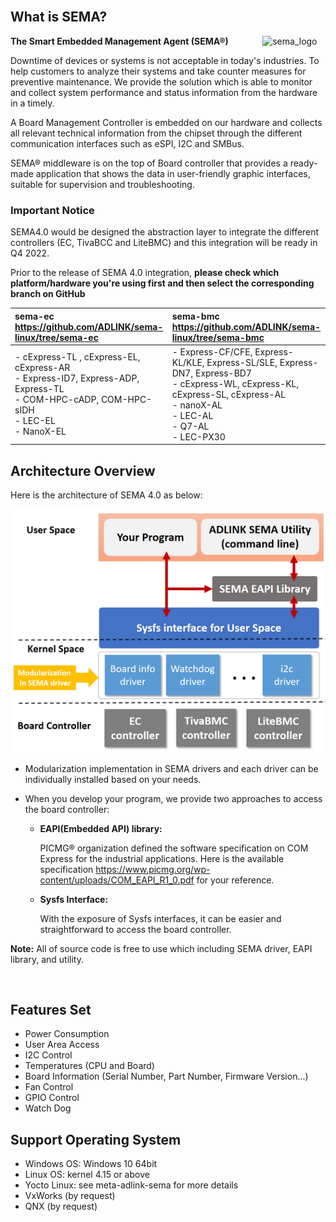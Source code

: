 <br>

What is SEMA?
-----
<img src="https://cdn.adlinktech.com/webupd/en/Upload/ProductNews/logo_sema.png" alt="sema_logo" width="20%" align="right"  />


**The Smart Embedded Management Agent (SEMA®)**

Downtime of devices or systems is not acceptable in today's industries. To help customers to analyze their systems and take counter measures for preventive maintenance. We provide the solution which is able to monitor and collect system performance and status information from the hardware in a timely.

A Board Management Controller is embedded on our hardware and collects all relevant technical information from the chipset through the different communication interfaces such as eSPI, I2C and SMBus.

SEMA® middleware is on the top of Board controller that provides a ready-made application that shows the data in user-friendly graphic interfaces, suitable for supervision and troubleshooting.


### Important Notice 

SEMA4.0 would be designed the abstraction layer to integrate the different controllers (EC, TivaBCC and LiteBMC) and this integration will be ready in Q4 2022. 

Prior to the release of SEMA 4.0 integration, **please check which platform/hardware you're using first and then select the corresponding branch on GitHub**

| sema-ec<br> https://github.com/ADLINK/sema-linux/tree/sema-ec            | sema-bmc<br>https://github.com/ADLINK/sema-linux/tree/sema-bmc |
| :----------------------------------------------------------- | :------------------------------------------------------------ |
| - cExpress-TL , cExpress-EL, cExpress-AR<br>- Express-ID7, Express-ADP, Express-TL <br>- COM-HPC-cADP, COM-HPC-sIDH <br>- LEC-EL <br>- NanoX-EL | - Express-CF/CFE, Express-KL/KLE, Express-SL/SLE, Express-DN7, Express-BD7 <br>- cExpress-WL, cExpress-KL, cExpress-SL, cExpress-AL<br>- nanoX-AL<br>- LEC-AL<br>- Q7-AL<br>- LEC-PX30 |


Architecture Overview
-----

Here is the architecture of SEMA 4.0 as below:

 

![image-20220422162134957](Readme.assets/image-20220422162134957.png)
 



* Modularization implementation in SEMA drivers and each driver can be individually installed based on your needs.

* When you develop your program,  we provide two approaches to access the board controller:

  * **EAPI(Embedded API) library:**  

    PICMG® organization defined the software specification on COM Express for the industrial applications. Here is the available specification https://www.picmg.org/wp-content/uploads/COM_EAPI_R1_0.pdf for your reference.


  * **Sysfs Interface:** 

    With the exposure of Sysfs interfaces, it can be easier and straightforward to access the board controller.  

    

**Note:** All of source code is free to use which including SEMA driver, EAPI library, and utility.

<br>


Features Set
-----

* Power Consumption
* User Area Access
* I2C Control 
* Temperatures (CPU and Board)
* Board Information (Serial Number, Part Number, Firmware Version...)
* Fan Control
* GPIO Control 
* Watch Dog  


Support Operating System
-----
* Windows OS: Windows 10 64bit
* Linux OS: kernel 4.15 or above
* Yocto Linux: see meta-adlink-sema for more details
* VxWorks (by request)
* QNX (by request)





#### 
